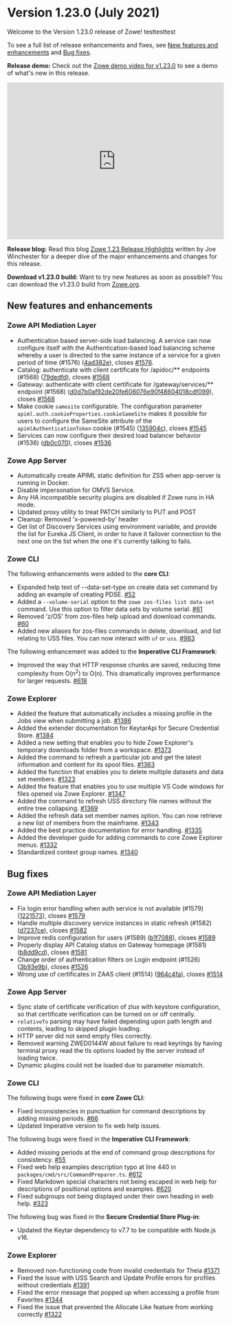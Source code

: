 # Version 1.23.0 (July 2021)

Welcome to the Version 1.23.0 release of Zowe!  testtesttest

To see a full list of release enhancements and fixes, see [New features and enhancements](#new-features-and-enhancements) and [Bug fixes](#bug-fixes). 

**Release demo:** Check out the [Zowe demo video for v1.23.0](https://youtu.be/ngNQXeYUZ7M) to see a demo of what's new in this release. 

<iframe class="embed-responsive-item" id="youtubeplayer" title="Zowe v1.23 release demo video" type="text/html" width="100%" height="365" src="https://www.youtube.com/embed/ngNQXeYUZ7M" frameborder="0" webkitallowfullscreen="true" mozallowfullscreen="true" allowfullscreen="true"> </iframe>

**Release blog:** Read this blog [Zowe 1.23 Release Highlights](https://www.openmainframeproject.org/blog/2021/08/31/zowe-1-23-release-highlights-demo-video) written by Joe Winchester for a deeper dive of the major enhancements and changes for this release.

**Download v1.23.0 build:** Want to try new features as soon as possible? You can download the v1.23.0 build from [Zowe.org](https://www.zowe.org/download.html).

## New features and enhancements

### Zowe API Mediation Layer

* Authentication based server-side load balancing. A service can now configure itself with the Authentication-based load balancing scheme whereby a user is directed to the same instance of a service for a given period of time (#1576) ([4ad382e](https://github.com/zowe/api-layer/commit/4ad382e)), closes [#1576](https://github.com/zowe/api-layer/issues/1576).
* Catalog: authenticate with client certificate for /apidoc/** endpoints (#1568) ([79dedfd](https://github.com/zowe/api-layer/commit/79dedfd)), closes [#1568](https://github.com/zowe/api-layer/issues/1568)
* Gateway: authenticate with client certificate for /gateway/services/** endpoint (#1568) ([d0d7b0af92de20fe606076e90f48604018cdf099](https://github.com/zowe/api-layer/commit/d0d7b0af92de20fe606076e90f48604018cdf099)), closes [#1568](https://github.com/zowe/api-layer/issues/1568)
* Make cookie `samesite` configurable. The configuration parameter `apiml.auth.cookieProperties.cookieSameSite` makes it possible for users to configure the SameSite attribute of the `apimlAuthenticationToken` cookie (#1545) ([135904c](https://github.com/zowe/api-layer/commit/135904c)), closes [#1545](https://github.com/zowe/api-layer/issues/1545)
* Services can now configure their desired load balancer behavior (#1536) ([db0c070](https://github.com/zowe/api-layer/commit/db0c070)), closes [#1536](https://github.com/zowe/api-layer/issues/1536)

### Zowe App Server

- Automatically create APIML static definition for ZSS when app-server is running in Docker.
- Disable impersonation for OMVS Service.
- Any HA incompatible security plugins are disabled if Zowe runs in HA mode.
- Updated proxy utility to treat PATCH similarly to PUT and POST
- Cleanup: Removed 'x-powered-by' header
- Get list of Discovery Services using environment variable, and provide the list for Eureka JS Client, in order to have it failover connection to the next one on the list when the one it's currently talking to fails.


### Zowe CLI

The following enhancements were added to the **core CLI**:
- Expanded help text of --data-set-type on create data set command by adding an example of creating PDSE. [#52](https://github.com/zowe/zowe-cli/issues/52)
- Added a `--volume-serial` option to the `zowe zos-files list data-set` command. Use this option to filter data sets by volume serial. [#61](https://github.com/zowe/zowe-cli/issues/61)
- Removed 'z/OS' from zos-files help upload and download commands. [#60](https://github.com/zowe/zowe-cli/issues/60)
- Added new aliases for zos-files commands in delete, download, and list relating to USS files. You can now interact with `uf` or `uss`.  [#983](https://github.com/zowe/zowe-cli/issues/983)


The following enhancement was added to the **Imperative CLI Framework**:
- Improved the way that HTTP response chunks are saved, reducing time complexity from O(n<sup>2</sup>) to O(n). This dramatically improves performance for larger requests. [#618](https://github.com/zowe/imperative/pull/618)


### Zowe Explorer

- Added the feature that automatically includes a missing profile in the Jobs view when submitting a job. [#1386](https://github.com/zowe/vscode-extension-for-zowe/pull/1386) 
- Added the extender documentation for KeytarApi for Secure Credential Store. [#1384](https://github.com/zowe/vscode-extension-for-zowe/pull/1384)
- Added a new setting that enables you to hide Zowe Explorer's temporary downloads folder from a workspace. [#1373](https://github.com/zowe/vscode-extension-for-zowe/pull/1373)
- Added the command to refresh a particular job and get the latest information and content for its spool files. [#1363](https://github.com/zowe/vscode-extension-for-zowe/pull/1363)
- Added the function that enables you to delete multiple datasets and data set members. [#1323](https://github.com/zowe/vscode-extension-for-zowe/pull/1323)
- Added the feature that enables you to use multiple VS Code windows for files opened via Zowe Explorer. [#1347](https://github.com/zowe/vscode-extension-for-zowe/pull/1347)
- Added the command to refresh USS directory file names without the entire tree collapsing. [#1369](https://github.com/zowe/vscode-extension-for-zowe/pull/1369)
- Added the refresh data set member names option. You can now retrieve a new list of members from the mainframe. [#1343](https://github.com/zowe/vscode-extension-for-zowe/pull/1343)
- Added the best practice documentation for error handling. [#1335](https://github.com/zowe/vscode-extension-for-zowe/pull/1335)
- Added the developer guide for adding commands to core Zowe Explorer menus. [#1332](https://github.com/zowe/vscode-extension-for-zowe/pull/1332)
- Standardized context group names. [#1340](https://github.com/zowe/vscode-extension-for-zowe/pull/1340)

## Bug fixes

### Zowe API Mediation Layer

* Fix login error handling when auth service is not available (#1579) ([1221573](https://github.com/zowe/api-layer/commit/1221573)), closes [#1579](https://github.com/zowe/api-layer/issues/1579)
* Handle multiple discovery service instances in static refresh (#1582) ([d7237ce](https://github.com/zowe/api-layer/commit/d7237ce)), closes [#1582](https://github.com/zowe/api-layer/issues/1582)
* Improve redis configuration for users (#1589) ([b1f7088](https://github.com/zowe/api-layer/commit/b1f7088)), closes [#1589](https://github.com/zowe/api-layer/issues/1589)
* Properly display API Catalog status on Gateway homepage (#1581) ([b8dd9cd](https://github.com/zowe/api-layer/commit/b8dd9cd)), closes [#1581](https://github.com/zowe/api-layer/issues/1581)
* Change order of authentication filters on Login endpoint (#1526) ([3b93e9b](https://github.com/zowe/api-layer/commit/3b93e9b)), closes [#1526](https://github.com/zowe/api-layer/issues/1526)
* Wrong use of certificates in ZAAS client (#1514) ([964c4fa](https://github.com/zowe/api-layer/commit/964c4fa)), closes [#1514](https://github.com/zowe/api-layer/issues/1514)

### Zowe App Server

- Sync state of certificate verification of zlux with keystore configuration, so that certificate verification can be turned on or off centrally.
- `relativeTo` parsing may have failed depending upon path length and contents, leading to skipped plugin loading.
- HTTP server did not send empty files correctly.
- Removed warning ZWED0144W about failure to read keyrings by having terminal proxy read the tls options loaded by the server instead of loading twice.
- Dynamic plugins could not be loaded due to parameter mismatch.

### Zowe CLI

The following bugs were fixed in **core Zowe CLI**:

- Fixed inconsistencies in punctuation for command descriptions by adding missing periods. [#66](https://github.com/zowe/zowe-cli/issues/66)
- Updated Imperative version to fix web help issues.

The following bugs were fixed in the **Imperative CLI Framework**:
- Added missing periods at the end of command group descriptions for consistency. [#55](https://github.com/zowe/imperative/issues/55)
- Fixed web help examples description typo at line 440 in `packages/cmd/src/CommandPreparer.ts`. [#612](https://github.com/zowe/imperative/issues/612)
- Fixed Markdown special characters not being escaped in web help for descriptions of positional options and examples. [#620](https://github.com/zowe/imperative/issues/620)
- Fixed subgroups not being displayed under their own heading in web help. [#323](https://github.com/zowe/imperative/issues/323)

The following bug was fixed in the **Secure Credential Store Plug-in**:
- Updated the Keytar dependency to v7.7 to be compatible with Node.js v16.


### Zowe Explorer

- Removed non-functioning code from invalid credentials for Theia [#1371](https://github.com/zowe/vscode-extension-for-zowe/pull/1371)
- Fixed the issue with USS Search and Update Profile errors for profiles without credentials [#1391](https://github.com/zowe/vscode-extension-for-zowe/pull/1391)
- Fixed the error message that popped up when accessing a profile from Favorites [#1344](https://github.com/zowe/vscode-extension-for-zowe/pull/1344)
- Fixed the issue that prevented the Allocate Like feature from working correctly [#1322](https://github.com/zowe/vscode-extension-for-zowe/pull/1322)

